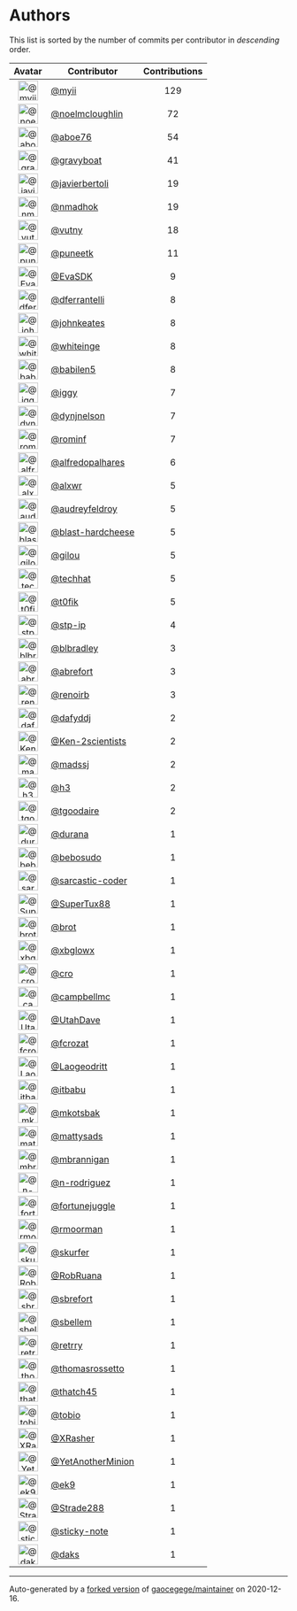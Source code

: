 # Authors

This list is sorted by the number of commits per contributor in _descending_ order.

Avatar|Contributor|Contributions
:-:|---|:-:
<img class='float-left rounded-1' src='https://avatars2.githubusercontent.com/u/10231489?v=4' width='36' height='36' alt='@myii'>|[@myii](https://github.com/myii)|129
<img class='float-left rounded-1' src='https://avatars1.githubusercontent.com/u/13322818?v=4' width='36' height='36' alt='@noelmcloughlin'>|[@noelmcloughlin](https://github.com/noelmcloughlin)|72
<img class='float-left rounded-1' src='https://avatars0.githubusercontent.com/u/1800660?v=4' width='36' height='36' alt='@aboe76'>|[@aboe76](https://github.com/aboe76)|54
<img class='float-left rounded-1' src='https://avatars2.githubusercontent.com/u/1396878?v=4' width='36' height='36' alt='@gravyboat'>|[@gravyboat](https://github.com/gravyboat)|41
<img class='float-left rounded-1' src='https://avatars2.githubusercontent.com/u/242396?v=4' width='36' height='36' alt='@javierbertoli'>|[@javierbertoli](https://github.com/javierbertoli)|19
<img class='float-left rounded-1' src='https://avatars0.githubusercontent.com/u/3374962?v=4' width='36' height='36' alt='@nmadhok'>|[@nmadhok](https://github.com/nmadhok)|19
<img class='float-left rounded-1' src='https://avatars0.githubusercontent.com/u/16338056?v=4' width='36' height='36' alt='@vutny'>|[@vutny](https://github.com/vutny)|18
<img class='float-left rounded-1' src='https://avatars1.githubusercontent.com/u/528061?v=4' width='36' height='36' alt='@puneetk'>|[@puneetk](https://github.com/puneetk)|11
<img class='float-left rounded-1' src='https://avatars0.githubusercontent.com/u/745513?v=4' width='36' height='36' alt='@EvaSDK'>|[@EvaSDK](https://github.com/EvaSDK)|9
<img class='float-left rounded-1' src='https://avatars2.githubusercontent.com/u/1713422?v=4' width='36' height='36' alt='@dferrantelli'>|[@dferrantelli](https://github.com/dferrantelli)|8
<img class='float-left rounded-1' src='https://avatars3.githubusercontent.com/u/5306980?v=4' width='36' height='36' alt='@johnkeates'>|[@johnkeates](https://github.com/johnkeates)|8
<img class='float-left rounded-1' src='https://avatars2.githubusercontent.com/u/91293?v=4' width='36' height='36' alt='@whiteinge'>|[@whiteinge](https://github.com/whiteinge)|8
<img class='float-left rounded-1' src='https://avatars1.githubusercontent.com/u/117961?v=4' width='36' height='36' alt='@babilen5'>|[@babilen5](https://github.com/babilen5)|8
<img class='float-left rounded-1' src='https://avatars1.githubusercontent.com/u/20441?v=4' width='36' height='36' alt='@iggy'>|[@iggy](https://github.com/iggy)|7
<img class='float-left rounded-1' src='https://avatars1.githubusercontent.com/u/13106485?v=4' width='36' height='36' alt='@dynjnelson'>|[@dynjnelson](https://github.com/dynjnelson)|7
<img class='float-left rounded-1' src='https://avatars3.githubusercontent.com/u/3449635?v=4' width='36' height='36' alt='@rominf'>|[@rominf](https://github.com/rominf)|7
<img class='float-left rounded-1' src='https://avatars0.githubusercontent.com/u/223763?v=4' width='36' height='36' alt='@alfredopalhares'>|[@alfredopalhares](https://github.com/alfredopalhares)|6
<img class='float-left rounded-1' src='https://avatars0.githubusercontent.com/u/1920805?v=4' width='36' height='36' alt='@alxwr'>|[@alxwr](https://github.com/alxwr)|5
<img class='float-left rounded-1' src='https://avatars0.githubusercontent.com/u/74739?v=4' width='36' height='36' alt='@audreyfeldroy'>|[@audreyfeldroy](https://github.com/audreyfeldroy)|5
<img class='float-left rounded-1' src='https://avatars1.githubusercontent.com/u/278900?v=4' width='36' height='36' alt='@blast-hardcheese'>|[@blast-hardcheese](https://github.com/blast-hardcheese)|5
<img class='float-left rounded-1' src='https://avatars0.githubusercontent.com/u/2179770?v=4' width='36' height='36' alt='@gilou'>|[@gilou](https://github.com/gilou)|5
<img class='float-left rounded-1' src='https://avatars1.githubusercontent.com/u/287147?v=4' width='36' height='36' alt='@techhat'>|[@techhat](https://github.com/techhat)|5
<img class='float-left rounded-1' src='https://avatars0.githubusercontent.com/u/2995329?v=4' width='36' height='36' alt='@t0fik'>|[@t0fik](https://github.com/t0fik)|5
<img class='float-left rounded-1' src='https://avatars2.githubusercontent.com/u/3768412?v=4' width='36' height='36' alt='@stp-ip'>|[@stp-ip](https://github.com/stp-ip)|4
<img class='float-left rounded-1' src='https://avatars1.githubusercontent.com/u/1435085?v=4' width='36' height='36' alt='@blbradley'>|[@blbradley](https://github.com/blbradley)|3
<img class='float-left rounded-1' src='https://avatars2.githubusercontent.com/u/2192630?v=4' width='36' height='36' alt='@abrefort'>|[@abrefort](https://github.com/abrefort)|3
<img class='float-left rounded-1' src='https://avatars3.githubusercontent.com/u/296940?v=4' width='36' height='36' alt='@renoirb'>|[@renoirb](https://github.com/renoirb)|3
<img class='float-left rounded-1' src='https://avatars2.githubusercontent.com/u/4195158?v=4' width='36' height='36' alt='@dafyddj'>|[@dafyddj](https://github.com/dafyddj)|2
<img class='float-left rounded-1' src='https://avatars3.githubusercontent.com/u/1078927?v=4' width='36' height='36' alt='@Ken-2scientists'>|[@Ken-2scientists](https://github.com/Ken-2scientists)|2
<img class='float-left rounded-1' src='https://avatars1.githubusercontent.com/u/22311?v=4' width='36' height='36' alt='@madssj'>|[@madssj](https://github.com/madssj)|2
<img class='float-left rounded-1' src='https://avatars3.githubusercontent.com/u/102919?v=4' width='36' height='36' alt='@h3'>|[@h3](https://github.com/h3)|2
<img class='float-left rounded-1' src='https://avatars3.githubusercontent.com/u/6415605?v=4' width='36' height='36' alt='@tgoodaire'>|[@tgoodaire](https://github.com/tgoodaire)|2
<img class='float-left rounded-1' src='https://avatars2.githubusercontent.com/u/26276?v=4' width='36' height='36' alt='@durana'>|[@durana](https://github.com/durana)|1
<img class='float-left rounded-1' src='https://avatars1.githubusercontent.com/u/1922124?v=4' width='36' height='36' alt='@bebosudo'>|[@bebosudo](https://github.com/bebosudo)|1
<img class='float-left rounded-1' src='https://avatars0.githubusercontent.com/u/7353491?v=4' width='36' height='36' alt='@sarcastic-coder'>|[@sarcastic-coder](https://github.com/sarcastic-coder)|1
<img class='float-left rounded-1' src='https://avatars3.githubusercontent.com/u/458548?v=4' width='36' height='36' alt='@SuperTux88'>|[@SuperTux88](https://github.com/SuperTux88)|1
<img class='float-left rounded-1' src='https://avatars1.githubusercontent.com/u/36720?v=4' width='36' height='36' alt='@brot'>|[@brot](https://github.com/brot)|1
<img class='float-left rounded-1' src='https://avatars3.githubusercontent.com/u/1020898?v=4' width='36' height='36' alt='@xbglowx'>|[@xbglowx](https://github.com/xbglowx)|1
<img class='float-left rounded-1' src='https://avatars3.githubusercontent.com/u/83323?v=4' width='36' height='36' alt='@cro'>|[@cro](https://github.com/cro)|1
<img class='float-left rounded-1' src='https://avatars3.githubusercontent.com/u/8599847?v=4' width='36' height='36' alt='@campbellmc'>|[@campbellmc](https://github.com/campbellmc)|1
<img class='float-left rounded-1' src='https://avatars0.githubusercontent.com/u/306240?v=4' width='36' height='36' alt='@UtahDave'>|[@UtahDave](https://github.com/UtahDave)|1
<img class='float-left rounded-1' src='https://avatars3.githubusercontent.com/u/215487?v=4' width='36' height='36' alt='@fcrozat'>|[@fcrozat](https://github.com/fcrozat)|1
<img class='float-left rounded-1' src='https://avatars1.githubusercontent.com/u/1468874?v=4' width='36' height='36' alt='@Laogeodritt'>|[@Laogeodritt](https://github.com/Laogeodritt)|1
<img class='float-left rounded-1' src='https://avatars1.githubusercontent.com/u/650691?v=4' width='36' height='36' alt='@itbabu'>|[@itbabu](https://github.com/itbabu)|1
<img class='float-left rounded-1' src='https://avatars2.githubusercontent.com/u/296523?v=4' width='36' height='36' alt='@mkotsbak'>|[@mkotsbak](https://github.com/mkotsbak)|1
<img class='float-left rounded-1' src='https://avatars1.githubusercontent.com/u/1331128?v=4' width='36' height='36' alt='@mattysads'>|[@mattysads](https://github.com/mattysads)|1
<img class='float-left rounded-1' src='https://avatars3.githubusercontent.com/u/3705387?v=4' width='36' height='36' alt='@mbrannigan'>|[@mbrannigan](https://github.com/mbrannigan)|1
<img class='float-left rounded-1' src='https://avatars3.githubusercontent.com/u/3433835?v=4' width='36' height='36' alt='@n-rodriguez'>|[@n-rodriguez](https://github.com/n-rodriguez)|1
<img class='float-left rounded-1' src='https://avatars0.githubusercontent.com/u/8399114?v=4' width='36' height='36' alt='@fortunejuggle'>|[@fortunejuggle](https://github.com/fortunejuggle)|1
<img class='float-left rounded-1' src='https://avatars0.githubusercontent.com/u/219695?v=4' width='36' height='36' alt='@rmoorman'>|[@rmoorman](https://github.com/rmoorman)|1
<img class='float-left rounded-1' src='https://avatars2.githubusercontent.com/u/154676?v=4' width='36' height='36' alt='@skurfer'>|[@skurfer](https://github.com/skurfer)|1
<img class='float-left rounded-1' src='https://avatars1.githubusercontent.com/u/2592431?v=4' width='36' height='36' alt='@RobRuana'>|[@RobRuana](https://github.com/RobRuana)|1
<img class='float-left rounded-1' src='https://avatars2.githubusercontent.com/u/10464711?v=4' width='36' height='36' alt='@sbrefort'>|[@sbrefort](https://github.com/sbrefort)|1
<img class='float-left rounded-1' src='https://avatars2.githubusercontent.com/u/125458?v=4' width='36' height='36' alt='@sbellem'>|[@sbellem](https://github.com/sbellem)|1
<img class='float-left rounded-1' src='https://avatars1.githubusercontent.com/u/500703?v=4' width='36' height='36' alt='@retrry'>|[@retrry](https://github.com/retrry)|1
<img class='float-left rounded-1' src='https://avatars1.githubusercontent.com/u/2814878?v=4' width='36' height='36' alt='@thomasrossetto'>|[@thomasrossetto](https://github.com/thomasrossetto)|1
<img class='float-left rounded-1' src='https://avatars0.githubusercontent.com/u/507599?v=4' width='36' height='36' alt='@thatch45'>|[@thatch45](https://github.com/thatch45)|1
<img class='float-left rounded-1' src='https://avatars1.githubusercontent.com/u/444668?v=4' width='36' height='36' alt='@tobio'>|[@tobio](https://github.com/tobio)|1
<img class='float-left rounded-1' src='https://avatars0.githubusercontent.com/u/2097647?v=4' width='36' height='36' alt='@XRasher'>|[@XRasher](https://github.com/XRasher)|1
<img class='float-left rounded-1' src='https://avatars3.githubusercontent.com/u/8005290?v=4' width='36' height='36' alt='@YetAnotherMinion'>|[@YetAnotherMinion](https://github.com/YetAnotherMinion)|1
<img class='float-left rounded-1' src='https://avatars0.githubusercontent.com/u/17393048?v=4' width='36' height='36' alt='@ek9'>|[@ek9](https://github.com/ek9)|1
<img class='float-left rounded-1' src='https://avatars1.githubusercontent.com/u/11394644?v=4' width='36' height='36' alt='@Strade288'>|[@Strade288](https://github.com/Strade288)|1
<img class='float-left rounded-1' src='https://avatars0.githubusercontent.com/u/46799934?v=4' width='36' height='36' alt='@sticky-note'>|[@sticky-note](https://github.com/sticky-note)|1
<img class='float-left rounded-1' src='https://avatars3.githubusercontent.com/u/52996?v=4' width='36' height='36' alt='@daks'>|[@daks](https://github.com/daks)|1

---

Auto-generated by a [forked version](https://github.com/myii/maintainer) of [gaocegege/maintainer](https://github.com/gaocegege/maintainer) on 2020-12-16.
